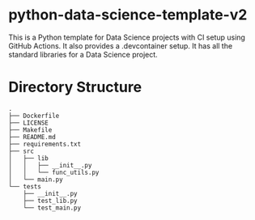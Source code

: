 # python-data-science-template-v2

This is a Python template for Data Science projects with CI setup using GitHub Actions. It also provides a .devcontainer setup. It has all the standard libraries for a Data Science project.

# Directory Structure
```
.
├── Dockerfile
├── LICENSE
├── Makefile
├── README.md
├── requirements.txt
├── src
│   ├── lib
│   │   ├── __init__.py
│   │   └── func_utils.py
│   └── main.py
└── tests
    ├── __init__.py
    ├── test_lib.py
    └── test_main.py
```
